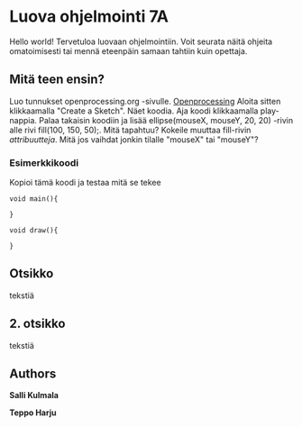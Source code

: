 # Luova ohjelmointi 7A

Hello world! Tervetuloa luovaan ohjelmointiin.
Voit seurata näitä ohjeita omatoimisesti tai mennä eteenpäin samaan tahtiin kuin opettaja.

## Mitä teen ensin?

Luo tunnukset openprocessing.org -sivulle. [Openprocessing](http://www.openprocessing.org)
Aloita sitten klikkaamalla "Create a Sketch". Näet koodia. Aja koodi klikkaamalla play-nappia. 
Palaa takaisin koodiin ja lisää ellipse(mouseX, mouseY, 20, 20) -rivin alle rivi fill(100, 150, 50);. Mitä tapahtuu?
Kokeile muuttaa fill-rivin <i>attribuutteja</i>. Mitä jos vaihdat jonkin tilalle "mouseX" tai "mouseY"?

### Esimerkkikoodi

Kopioi tämä koodi ja testaa mitä se tekee

```
void main(){

}

void draw(){

}
```



## Otsikko

tekstiä

## 2. otsikko

tekstiä

## Authors

**Salli Kulmala** 

**Teppo Harju**

